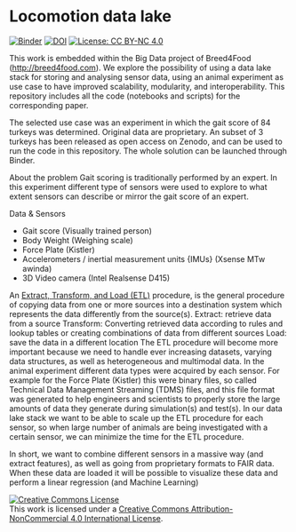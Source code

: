 # Locomotion data lake  

[![Binder](https://mybinder.org/badge_logo.svg)](https://mybinder.org/v2/gh/ionathan/datalake-locomotion/master)
[![DOI](https://zenodo.org/badge/DOI/10.5281/zenodo.3563513.svg)](https://doi.org/10.5281/zenodo.3563513)
[![License: CC BY-NC 4.0](https://img.shields.io/badge/License-CC%20BY--NC%204.0-lightgrey.svg)](https://creativecommons.org/licenses/by-nc/4.0/)


This work is embedded within the Big Data project of Breed4Food (http://breed4food.com). 
We explore the possibility of using a data lake stack for storing and analysing sensor data, using an animal experiment as use case to have improved scalability, modularity, and interoperability. This repository includes all the code (notebooks and scripts) for the corresponding paper.

The selected use case was an experiment in which the gait score of 84 turkeys was determined. 
Original data are proprietary. An subset of 3 turkeys has been released as open access on Zenodo, and can be used to run the code in this repository. The whole solution can be launched through Binder.

About the problem
Gait scoring is traditionally performed by an expert.
In this experiment different type of sensors were used to explore to what extent sensors can describe or mirror the gait score of an expert.

Data & Sensors
- Gait score (Visually trained person)
- Body Weight (Weighing scale)
- Force Plate (Kistler)
- Accelerometers / inertial measurement units {IMUs} (Xsense MTw awinda)
- 3D Video camera (Intel Realsense D415)

An [Extract, Transform, and Load (ETL)]() procedure, is the general procedure of copying data from one or more sources into a destination system which represents the data differently from the source(s).
Extract: retrieve data from a source
Transform: Converting retrieved data according to rules and lookup tables or creating combinations of data from different sources
Load: save the data in a different location
The ETL procedure will become more important because we need to handle ever increasing datasets, varying data structures, as well as heterogeneous and multimodal data. In the animal experiment different data types were acquired by each sensor. For example for the Force Plate (Kistler) this were binary files, so called Technical Data Management Streaming (TDMS) files, and this file format was generated to help engineers and scientists to properly store the large amounts of data they generate during simulation(s) and test(s). In our data lake stack we want to be able to scale up the ETL procedure for each sensor, so when large number of animals are being investigated with a certain sensor, we can minimize the time for the ETL procedure.
 
In short, we want to combine different sensors in a massive way (and extract features), as well as going from proprietary formats to FAIR data. When these data are loaded it will be possible to visualize these data and perform a linear regression (and Machine Learning)


<a rel="license" href="http://creativecommons.org/licenses/by-nc/4.0/"><img alt="Creative Commons License" style="border-width:0" src="https://i.creativecommons.org/l/by-nc/4.0/88x31.png" /></a><br />This work is licensed under a <a rel="license" href="http://creativecommons.org/licenses/by-nc/4.0/">Creative Commons Attribution-NonCommercial 4.0 International License</a>.
